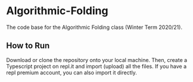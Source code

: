 # Algorithmic-Folding
The code base for the Algorithmic Folding class (Winter Term 2020/21).

## How to Run
Download or clone the repository onto your local machine. Then, create a Typescript project on repl.it and import (upload) all the files. If you have a repl premium account, you can also import it directly.
